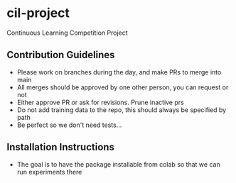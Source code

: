 # cil-project
Continuous Learning Competition Project
## Contribution Guidelines
- Please work on branches during the day, and make PRs to merge into main
- All merges should be approved by one other person, you can request or not
- Either approve PR or ask for revisions. Prune inactive prs
- Do not add training data to the repo, this should always be specified by path
- Be perfect so we don't need tests...
## Installation Instructions
- The goal is to have the package installable from colab so that we can run experiments there

